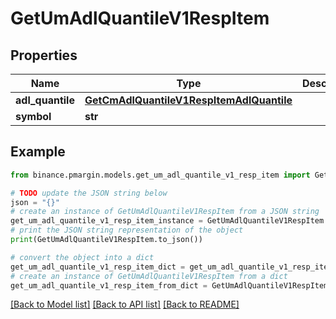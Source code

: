 # GetUmAdlQuantileV1RespItem


## Properties

Name | Type | Description | Notes
------------ | ------------- | ------------- | -------------
**adl_quantile** | [**GetCmAdlQuantileV1RespItemAdlQuantile**](GetCmAdlQuantileV1RespItemAdlQuantile.md) |  | [optional] 
**symbol** | **str** |  | [optional] 

## Example

```python
from binance.pmargin.models.get_um_adl_quantile_v1_resp_item import GetUmAdlQuantileV1RespItem

# TODO update the JSON string below
json = "{}"
# create an instance of GetUmAdlQuantileV1RespItem from a JSON string
get_um_adl_quantile_v1_resp_item_instance = GetUmAdlQuantileV1RespItem.from_json(json)
# print the JSON string representation of the object
print(GetUmAdlQuantileV1RespItem.to_json())

# convert the object into a dict
get_um_adl_quantile_v1_resp_item_dict = get_um_adl_quantile_v1_resp_item_instance.to_dict()
# create an instance of GetUmAdlQuantileV1RespItem from a dict
get_um_adl_quantile_v1_resp_item_from_dict = GetUmAdlQuantileV1RespItem.from_dict(get_um_adl_quantile_v1_resp_item_dict)
```
[[Back to Model list]](../README.md#documentation-for-models) [[Back to API list]](../README.md#documentation-for-api-endpoints) [[Back to README]](../README.md)


